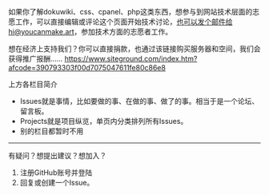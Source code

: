 如果你了解dokuwiki、css、cpanel、php这类东西，想参与到网站技术层面的志愿工作，可以直接编辑或评论这个页面开始技术讨论，也可以发个邮件给hi@youcanmake.art，参加技术方面的志愿者工作。

想在经济上支持我们？你可以直接捐款，也通过该链接购买服务器和空间，我们会获得推广报酬……
https://www.siteground.com/index.htm?afcode=390793303f00d7075047611fe80c86e8



上方各栏目简介

- Issues就是事情，比如要做的事、在做的事、做了的事。相当于是一个论坛、留言板。
- Projects就是项目纵览，单页内分类排列所有Issues。
- 别的栏目都暂时不用

----

有疑问？想提出建议？想加入？

1. 注册GitHub账号并登陆
2. 回复或创建一个Issue。
